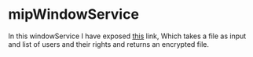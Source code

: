 # mipWindowService
In this windowService I have exposed [this](http://localhost:8080/values/GetString/1) link, Which takes a file as input and list of users and their rights and returns an encrypted file.
